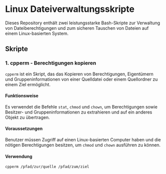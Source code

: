 # Linux Dateiverwaltungsskripte

Dieses Repository enthält zwei leistungsstarke Bash-Skripte zur Verwaltung von Dateiberechtigungen und zum sicheren Tauschen von Dateien auf einem Linux-basierten System.

## Skripte

### 1. cpperm - Berechtigungen kopieren

`cpperm` ist ein Skript, das das Kopieren von Berechtigungen, Eigentümern und Gruppeninformationen von einer Quelldatei oder einem Quellordner zu einem Ziel ermöglicht.

#### Funktionsweise

Es verwendet die Befehle `stat`, `chmod` und `chown`, um Berechtigungen sowie Besitzer- und Gruppeninformationen zu extrahieren und auf ein anderes Objekt zu übertragen.

#### Voraussetzungen

Benutzer müssen Zugriff auf einen Linux-basierten Computer haben und die nötigen Berechtigungen besitzen, um `chmod` und `chown` ausführen zu können.

#### Verwendung

```bash
cpperm /pfad/zur/quelle /pfad/zum/ziel

